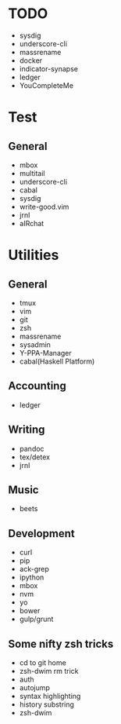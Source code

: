 # TODO
- sysdig
- underscore-cli
- massrename
- docker
- indicator-synapse
- ledger
- YouCompleteMe

# Test
## General
- mbox
- multitail
- underscore-cli
- cabal
- sysdig
- write-good.vim
- jrnl
- aIRchat

# Utilities
## General
- tmux
- vim
- git
- zsh
- massrename
- sysadmin
- Y-PPA-Manager
- cabal(Haskell Platform)

## Accounting
- ledger

## Writing
- pandoc
- tex/detex
- jrnl

## Music
- beets

## Development
- curl
- pip
- ack-grep
- ipython
- mbox
- nvm
- yo
- bower
- gulp/grunt

## Some nifty zsh tricks
- cd to git home
- zsh-dwim rm trick
- auth
- autojump
- syntax highlighting
- history substring
- zsh-dwim

